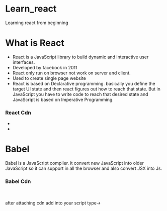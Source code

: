 # Learn_react
Learning react from beginning 
<h1>What is React</h1>
<ul>
    <li>React is a JavaScript library to build dynamic and interactive user interfaces.</li>
    <li>Developed by facebook in 2011</li>
    <li>React only run on browser not work on server and client.</li>
    <li>Used to create single page website</li>
    <li>React is based on Declarative programming. basically you define the target UI state and then react figures out how to reach that state. But in JavaScript you have to write code to reach that desired state and JavaScript is based on Imperative Programming.</li>
</ul>

<h3>React Cdn</h3>
<ul>
<li><script crossorigin src="https://unpkg.com/react@18/umd/react.development.js"></script></li>
<li>
<script crossorigin src="https://unpkg.com/react-dom@18/umd/react-dom.development.js"></script>
</li>
</ul>



<h1>Babel</h1>
Babel is a JavaScript compiler. it convert new JavaScript into older JavaScript so it can support in all the browser and also convert JSX into Js. 
<h3>Babel Cdn</h3> <br>
    <script src="https://unpkg.com/@babel/standalone/babel.js"></script>
    <br>
after attaching cdn 
<!-- Your custom script here -->
add into your script type-> <br>
    <script src="script.js" type="text/babel">

    Don't forget to use react cdn also

<h5>Babel by npm</h5>
<ul>
<li>https://youtu.be/_ze46JgZpd4?si=H2J0p-lEC938Wec2 </li>
<li>https://youtu.be/zVWKtnEm4fk?si=0HdZOZvjK6G6XnB7</li>


<h1>Create react by using create-react-app</h1>
it is too heavy its download everything related to react
    npx create-react-app <app-name>
    cd <app-name>
    npm run start
    npm run build // to build folder


<h1>Bundler</h1>
A bundler is a development tool that combines many JavaScript code files into a single one that is production-ready loadable in the browser. A fantastic feature of a bundler is that it generates a dependency graph as it traverses your first code files. This implies that beginning with the entry point you specified, the module bundler keeps track of both your source files’ dependencies and third-party dependencies. This dependency graph guarantees that all source and associated code files are kept up to date and error-free.
✅ Combines all .js / .jsx files <br>
✅ Converts JSX to plain JS (via Babel) <br>
✅ Transpiles modern JS (ES6+) to older JS (for browser support) <br>
✅ Optimizes (minifies) code for production <br>
✅ Optionally processes CSS, images, fonts, etc. <br>
✅ Steps to use a bundler

Choose one (Webpack, Vite, Parcel, etc.)
Install it + its loaders/plugins
Set up babel.config.js or .babelrc
Set up bundler config (webpack.config.js, vite.config.js)
Add npm scripts
Run npm start or npm run build

<h3>Types of bundler</h3>
<h5>Webpack</h5>
Webpack is a module bundler — it takes all your project files (JavaScript, CSS, images, fonts, etc.), processes them, and bundles them into one or more optimized files that browsers can understand.

✅ Combines (bundles) your JS, CSS, images  <br>
✅ Transforms JSX → JS (via Babel)   <br>
✅ Transpiles ES6+ → ES5 (for browser support)   <br>
✅ Optimizes the final output (minifies, tree-shakes unused code)  <br>
✅ Provides a dev server with hot module reload (HMR)  <br>

🔨 How does Webpack work?
Webpack works with these core concepts:

Entry
→ The main file where Webpack starts the bundling process (usually src/index.js).

Output
→ Where Webpack puts the final bundled file(s) (usually in a dist/ folder).

Loaders
→ Help Webpack handle non-JS files (like .jsx, .css, .png).
Example: babel-loader for JSX/ES6, css-loader for CSS.

Plugins
→ Extend Webpack’s power (like generating HTML, cleaning the output folder, optimizing assets).
Example: HtmlWebpackPlugin, CleanWebpackPlugin.

Mode
→ Either development (with source maps, no minification) or production (minified, optimized).

📦 Typical React + Webpack setup
entry: ./src/index.js
output: ./dist/bundle.js
loaders: babel-loader (JSX + ES6 → JS), css-loader + style-loader (CSS import support)
plugins: HtmlWebpackPlugin (injects your bundle into HTML)


<h5>💥 What is Parcel? </h5>

Parcel is a zero-config bundler — it bundles your JavaScript, JSX, CSS, images, fonts, and more, with almost no manual configuration.

✅ Zero config → no need for webpack.config.js <br>
✅ Built-in Babel, TypeScript, PostCSS support <br>
✅ Hot Module Replacement (HMR) → updates the browser without full reload <br>
✅ Automatic code splitting & optimization <br>
✅ Fast dev server + optimized production build <br>

🔥 Why do React devs like Parcel?
    It just works — you can start coding immediately.
    You don’t need to install Babel or Webpack manually — Parcel detects JSX and transpiles it.
    It handles assets automatically (images, CSS, fonts).
    It’s great for small to medium React projects or prototypes.

✅ How to set up React + Parcel <br>
Here’s a step-by-step guide:-> 

1️⃣ Create a new project

    mkdir my-parcel-app
    cd my-parcel-app
    npm init -y
    
2️⃣ Install React + ReactDOM
    npm install react react-dom
3️⃣ Install Parcel

npm install --save-dev parcel
4️⃣ Create project files

    /my-parcel-app
    /src
        index.jsx
        index.html
        package.json


Update package.json scripts

5️⃣
    "scripts": {
    "start": "parcel index.html",
    "build": "parcel build index.html"
    }


Behind the scenes, Parcel uses Babel to handle modern JavaScript and JSX/TSX syntax.
{
    Steps i used create a folder
        npm init -y
        create html and js file
        npm install react react-dom
        npm i --save-dev parcel
}




<h5>💥 What is Vite? </h5>

Vite (pronounced like “vite” in French = “fast”) is a next-generation frontend build tool that gives you:

✅ ultra-fast dev server (instant startup) <br>
✅ lightning-fast hot module replacement (HMR) <br>
✅ ES module–based architecture <br>
✅ out-of-the-box React + JSX support <br>
✅ optimized production builds (using Rollup under the hood) <br>

It was created by Evan You (the creator of Vue) and is now popular across React, Vue, Svelte, and even Vanilla JS projects. <br>

🚀 Why React devs love Vite <br>
    Instant dev server start → no matter how big your project
    Fast HMR → save a file, and the update appears instantly in the browser
    No config needed → React template works out of the box
    Built-in JSX + TypeScript support → no Babel setup required
    Optimized production builds → minified, tree-shaken, ready to deploy

✅ How to set up React + Vite <br>
    Here’s your step-by-step:

1️⃣ Create a new project

    npm create vite@latest my-vite-app
    It will prompt you:
        ✔ Project name: my-vite-app
        ✔ Select a framework: React
        ✔ Select a variant: JavaScript
2️⃣ Go into your project folder

    cd my-vite-app
3️⃣ Install dependencies

    npm install

4️⃣ Run the dev server
    npm run dev
    You’ll see:
    VITE vX.X.X  ready in XX ms
  ➜  Local:   http://localhost:5173/         <br>
5️⃣ Project structure

    /my-vite-app
    /public
    /src
        App.jsx
        main.jsx
    index.html
    package.json
    vite.config.js



<h1>💥 What are React Hooks?</h1>
Hooks are special functions in React that let you use state, lifecycle features, and other React capabilities in functional components — without writing class components. <br>

They were introduced in React 16.8 to make functional components much more powerful. <br>

it is use to update data in UI. Hooks give you control over state, behavior, data, and UI flow in React components. Hooks let you control how your app looks, behaves, and works with data — without writing class code.

Some Hooks -> <br>
✅ useState → Manages local component state. <br>
✅ useEffect → Runs side effects (like API calls, subscriptions, DOM updates). <br>
✅ useContext → Shares and accesses global/context data across components. <br>
✅ useRef → Holds a reference to a DOM element or stores persistent mutable values. <br>
✅ useMemo → Caches computed values to avoid recalculating on every render.<br>
✅ useCallback → Caches functions to prevent unnecessary re-creations on each render.<br>
✅ useReducer → Handles complex state updates with a reducer pattern.<br>



<h1>Virtual DOM, Fibre and reconciliation</h1>
reference -> https://github.com/acdlite/react-fiber-architecture



<h1> TailwindCss 4.0 in Vite</h1>
    create react app by vite
    go to -> https://tailwindcss.com/docs/installation/using-vite
    bottom of installation tag you get a "using vite" named tag 
        Install Tailwind CSS  Terminal ->  npm install tailwindcss @tailwindcss/vite
        Configure the Vite plugin
                open "vite.config.ts" file
                    replace with  -> 
                                            import { defineConfig } from 'vite'
                                            import react from '@vitejs/plugin-react'
                                            import tailwindcss from '@tailwindcss/vite'

                                            // https://vite.dev/config/
                                            export default defineConfig({
                                            plugins: [
                                                react(),
                                                tailwindcss()
                                            ],
                                            })

    import into css file (index.css) ->  @import "tailwindcss";

    now you can run->  npm run dev
